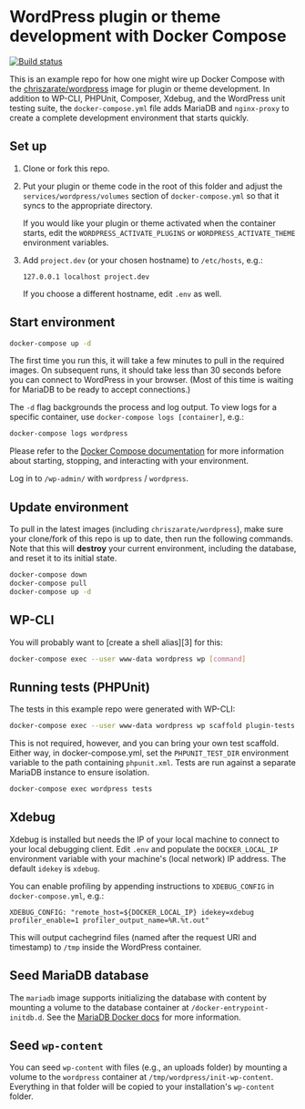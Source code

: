 # WordPress plugin or theme development with Docker Compose

[![Build status][build-status]][travis-ci]

This is an example repo for how one might wire up Docker Compose with the
[chriszarate/wordpress][image] image for plugin or theme development. In
addition to WP-CLI, PHPUnit, Composer, Xdebug, and the WordPress unit testing
suite, the `docker-compose.yml` file adds MariaDB and `nginx-proxy` to create a
complete development environment that starts quickly.


## Set up

1. Clone or fork this repo.

2. Put your plugin or theme code in the root of this folder and adjust the 
   `services/wordpress/volumes` section of `docker-compose.yml` so that it
   syncs to the appropriate directory.

   If you would like your plugin or theme activated when the container starts,
   edit the `WORDPRESS_ACTIVATE_PLUGINS` or `WORDPRESS_ACTIVATE_THEME`
   environment variables.

3. Add `project.dev` (or your chosen hostname) to `/etc/hosts`, e.g.:

   ```
   127.0.0.1 localhost project.dev
   ```

   If you choose a different hostname, edit `.env` as well.


## Start environment

```sh
docker-compose up -d
```

The first time you run this, it will take a few minutes to pull in the required
images. On subsequent runs, it should take less than 30 seconds before you can
connect to WordPress in your browser. (Most of this time is waiting for MariaDB
to be ready to accept connections.)

The `-d` flag backgrounds the process and log output. To view logs for a
specific container, use `docker-compose logs [container]`, e.g.:

```sh
docker-compose logs wordpress
```

Please refer to the [Docker Compose documentation][docker-compose] for more
information about starting, stopping, and interacting with your environment.

Log in to `/wp-admin/` with `wordpress` / `wordpress`.


## Update environment

To pull in the latest images (including `chriszarate/wordpress`), make sure your
clone/fork of this repo is up to date, then run the following commands. Note
that this will **destroy** your current environment, including the database, and
reset it to its initial state.

```sh
docker-compose down
docker-compose pull
docker-compose up -d
```


## WP-CLI

You will probably want to [create a shell alias][3] for this:

```sh
docker-compose exec --user www-data wordpress wp [command]
```


## Running tests (PHPUnit)

The tests in this example repo were generated with WP-CLI:

```sh
docker-compose exec --user www-data wordpress wp scaffold plugin-tests my-plugin
```

This is not required, however, and you can bring your own test scaffold. Either
way, in docker-compose.yml, set the `PHPUNIT_TEST_DIR` environment variable to
the path containing `phpunit.xml`. Tests are run against a separate MariaDB
instance to ensure isolation.

```sh
docker-compose exec wordpress tests
```


## Xdebug

Xdebug is installed but needs the IP of your local machine to connect to your
local debugging client. Edit `.env` and populate the `DOCKER_LOCAL_IP`
environment variable with your machine's (local network) IP address. The default
`idekey` is `xdebug`.

You can enable profiling by appending instructions to `XDEBUG_CONFIG` in
`docker-compose.yml`, e.g.:

```
XDEBUG_CONFIG: "remote_host=${DOCKER_LOCAL_IP} idekey=xdebug profiler_enable=1 profiler_output_name=%R.%t.out"
```

This will output cachegrind files (named after the request URI and timestamp) to
`/tmp` inside the WordPress container.


## Seed MariaDB database

The `mariadb` image supports initializing the database with content by mounting
a volume to the database container at `/docker-entrypoint-initdb.d`. See the
[MariaDB Docker docs][mariadb-docs] for more information.


## Seed `wp-content`

You can seed `wp-content` with files (e.g., an uploads folder) by mounting a
volume to the `wordpress` container at `/tmp/wordpress/init-wp-content`.
Everything in that folder will be copied to your installation's `wp-content`
folder.


[build-status]: https://travis-ci.org/chriszarate/docker-compose-wordpress.svg?branch=master
[travis-ci]: https://travis-ci.org/chriszarate/docker-compose-wordpress
[image]: https://hub.docker.com/r/chriszarate/wordpress/
[docker-compose]: https://docs.docker.com/compose/
[mariadb-docs]: https://github.com/docker-library/docs/tree/master/mariadb#initializing-a-fresh-instance
